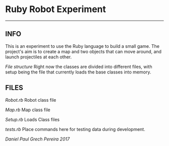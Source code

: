 # Ruby Robot Experiment
---

## INFO
This is an experiment to use the Ruby language to build a small game.  The project's aim is to create a map and two objects that can move around, and launch projectiles at each other.

_File structure_
Right now the classes are divided into different files, with setup being the file that currently loads the base classes into memory.


## FILES

_Robot.rb_
Robot class file

_Map.rb_
Map class file

_Setup.rb_
Loads Class files

_tests.rb_
Place commands here for testing data during development.

_*Daniel Paul Grech Pereira 2017*_
